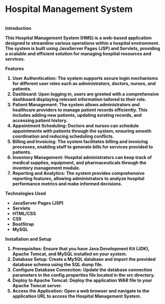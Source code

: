 <b><h1>Hospital Management System</h1><br>
Introduction<br>

This Hospital Management System (HMS) is a web-based application designed to streamline various operations within a hospital environment. The system is built using JavaServer Pages (JSP) and Servlets, providing a scalable and efficient solution for managing hospital resources and services.<br>

Features<br>

1. User Authentication: The system supports secure login mechanisms for different user roles such as administrators, doctors, nurses, and patients.<br>
2. Dashboard: Upon logging in, users are greeted with a comprehensive dashboard displaying relevant information tailored to their role.<br>
3. Patient Management: The system allows administrators and healthcare providers to manage patient records efficiently. This includes adding new patients, updating existing records, and accessing patient history.<br>
4. Appointment Scheduling: Doctors and nurses can schedule appointments with patients through the system, ensuring smooth coordination and reducing scheduling conflicts.<br>
5. Billing and Invoicing: The system facilitates billing and invoicing processes, enabling staff to generate bills for services provided to patients.<br>
6. Inventory Management: Hospital administrators can keep track of medical supplies, equipment, and pharmaceuticals through the inventory management module.<br>
7. Reporting and Analytics: The system provides comprehensive reporting features, allowing administrators to analyze hospital performance metrics and make informed decisions.<br>

Technologies Used<br>

* JavaServer Pages (JSP)<br>
* Servlets<br>
* HTML/CSS<br>
* CSS<br>
* BootStrap<br>
* MySQL<br>

Installation and Setup<br>

1. Prerequisites: Ensure that you have Java Development Kit (JDK), Apache Tomcat, and MySQL installed on your system.<br>
2. Database Setup: Create a MySQL database and import the provided database schema using the SQL dump file.<br>
3. Configure Database Connection: Update the database connection parameters in the config.properties file located in the src directory.<br>
4. Deploy to Apache Tomcat: Deploy the application WAR file to your Apache Tomcat server.<br>
5. Access the Application: Open a web browser and navigate to the application URL to access the Hospital Management System.<br>
